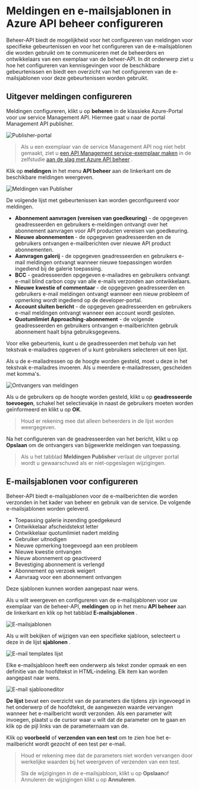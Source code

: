 <properties 
    pageTitle="Meldingen en e-mailsjablonen in Azure API beheer configureren" 
    description="Informatie over het configureren van kennisgevingen en e-mailsjablonen in Azure API beheer." 
    services="api-management" 
    documentationCenter="" 
    authors="steved0x" 
    manager="erikre" 
    editor=""/>

<tags 
    ms.service="api-management" 
    ms.workload="mobile" 
    ms.tgt_pltfrm="na" 
    ms.devlang="na" 
    ms.topic="article" 
    ms.date="10/25/2016" 
    ms.author="sdanie"/>

# <a name="how-to-configure-notifications-and-email-templates-in-azure-api-management"></a>Meldingen en e-mailsjablonen in Azure API beheer configureren

Beheer-API biedt de mogelijkheid voor het configureren van meldingen voor specifieke gebeurtenissen en voor het configureren van de e-mailsjablonen die worden gebruikt om te communiceren met de beheerders en ontwikkelaars van een exemplaar van de beheer-API. In dit onderwerp ziet u hoe het configureren van kennisgevingen voor de beschikbare gebeurtenissen en biedt een overzicht van het configureren van de e-mailsjablonen voor deze gebeurtenissen worden gebruikt.

## <a name="publisher-notifications"> </a>Uitgever meldingen configureren

Meldingen configureren, klikt u op **beheren** in de klassieke Azure-Portal voor uw service Management API. Hiermee gaat u naar de portal Management API publisher.

![Publisher-portal][api-management-management-console]

>Als u een exemplaar van de service Management API nog niet hebt gemaakt, ziet u [een API Management service-exemplaar maken][] in de zelfstudie [aan de slag met Azure API beheer][] .

Klik op **meldingen** in het menu **API beheer** aan de linkerkant om de beschikbare meldingen weergeven.

![Meldingen van Publisher][api-management-publisher-notifications]

De volgende lijst met gebeurtenissen kan worden geconfigureerd voor meldingen.

-   **Abonnement aanvragen (vereisen van goedkeuring)** - de opgegeven geadresseerden en gebruikers e-meldingen ontvangt over het abonnement aanvragen voor API producten vereisen van goedkeuring.
-   **Nieuwe abonnementen** - de opgegeven geadresseerden en de gebruikers ontvangen e-mailberichten over nieuwe API product abonnementen.
-   **Aanvragen galerij** - de opgegeven geadresseerden en gebruikers e-mail meldingen ontvangt wanneer nieuwe toepassingen worden ingediend bij de galerie toepassing.
-   **BCC** - geadresseerden opgegeven e-mailadres en gebruikers ontvangt e-mail blind carbon copy van alle e-mails verzonden aan ontwikkelaars.
-   **Nieuwe kwestie of commentaar** - de opgegeven geadresseerden en gebruikers e-mail meldingen ontvangt wanneer een nieuw probleem of opmerking wordt ingediend op de developer-portal.
-   **Account sluiten bericht** - de opgegeven geadresseerden en gebruikers e-mail meldingen ontvangt wanneer een account wordt gesloten.
-   **Quotumlimiet Approaching-abonnement** - de volgende geadresseerden en gebruikers ontvangen e-mailberichten gebruik abonnement haalt bijna gebruiksgegevens.

Voor elke gebeurtenis, kunt u de geadresseerden met behulp van het tekstvak e-mailadres opgeven of u kunt gebruikers selecteren uit een lijst.

Als u de e-mailadressen op de hoogte worden gesteld, moet u deze in het tekstvak e-mailadres invoeren. Als u meerdere e-mailadressen, gescheiden met komma's.

![Ontvangers van meldingen][api-management-email-addresses]

Als u de gebruikers op de hoogte worden gesteld, klikt u op **geadresseerde toevoegen**, schakel het selectievakje in naast de gebruikers moeten worden geïnformeerd en klikt u op **OK**.

>Houd er rekening mee dat alleen beheerders in de lijst worden weergegeven.

Na het configureren van de geadresseerden van het bericht, klikt u op **Opslaan** om de ontvangers van bijgewerkte meldingen van toepassing.

>Als u het tabblad **Meldingen Publisher** verlaat de uitgever portal wordt u gewaarschuwd als er niet-opgeslagen wijzigingen.

## <a name="email-templates"> </a>E-mailsjablonen voor configureren

Beheer-API biedt e-mailsjablonen voor de e-mailberichten die worden verzonden in het kader van beheer en gebruik van de service. De volgende e-mailsjablonen worden geleverd.

-   Toepassing galerie inzending goedgekeurd
-   Ontwikkelaar afscheidstekst letter
-   Ontwikkelaar quotumlimiet nadert melding
-   Gebruiker uitnodigen
-   Nieuwe opmerking toegevoegd aan een probleem
-   Nieuwe kwestie ontvangen
-   Nieuw abonnement op geactiveerd
-   Bevestiging abonnement is verlengd
-   Abonnement op verzoek weigert
-   Aanvraag voor een abonnement ontvangen

Deze sjablonen kunnen worden aangepast naar wens.

Als u wilt weergeven en configureren van de e-mailsjablonen voor uw exemplaar van de beheer-API, **meldingen** op in het menu **API beheer** aan de linkerkant en klik op het tabblad **E-mailsjablonen** .

![E-mailsjablonen][api-management-email-templates]

Als u wilt bekijken of wijzigen van een specifieke sjabloon, selecteert u deze in de lijst **sjablonen** .

![E-mail templates lijst][api-management-email-templates-list]

Elke e-mailsjabloon heeft een onderwerp als tekst zonder opmaak en een definitie van de hoofdtekst in HTML-indeling. Elk item kan worden aangepast naar wens.

![E-mail sjablooneditor][api-management-email-template]

**De lijst** bevat een overzicht van de parameters die tijdens zijn ingevoegd in het onderwerp of de hoofdtekst, de aangewezen waarde vervangen wanneer het e-mailbericht wordt verzonden. Als een parameter wilt invoegen, plaatst u de cursor waar u wilt dat de parameter om te gaan en klik op de pijl links van de parameternaam van de.

Klik op **voorbeeld** of **verzenden van een test** om te zien hoe het e-mailbericht wordt gezocht of een test per e-mail.

>Houd er rekening mee dat de parameters niet worden vervangen door werkelijke waarden bij het weergeven of verzenden van een test.
>
>Sla de wijzigingen in de e-mailsjabloon, klikt u op **Opslaan**of Annuleren de wijzigingen klikt u op **Annuleren**.



[api-management-management-console]: ./media/api-management-howto-configure-notifications/api-management-management-console.png
[api-management-publisher-notifications]: ./media/api-management-howto-configure-notifications/api-management-publisher-notifications.png
[api-management-email-addresses]: ./media/api-management-howto-configure-notifications/api-management-email-addresses.png


[api-management-email-templates]: ./media/api-management-howto-configure-notifications/api-management-email-templates.png
[api-management-email-templates-list]: ./media/api-management-howto-configure-notifications/api-management-email-templates-list.png
[api-management-email-template]: ./media/api-management-howto-configure-notifications/api-management-email-template.png


[Configure publisher notifications]: #publisher-notifications
[Configure email templates]: #email-templates

[How to create and use groups]: api-management-howto-create-groups.md
[How to associate groups with developers]: api-management-howto-create-groups.md#associate-group-developer

[Aan de slag met Azure API beheer]: api-management-get-started.md
[Een API Management service-exemplaar maken]: api-management-get-started.md#create-service-instance